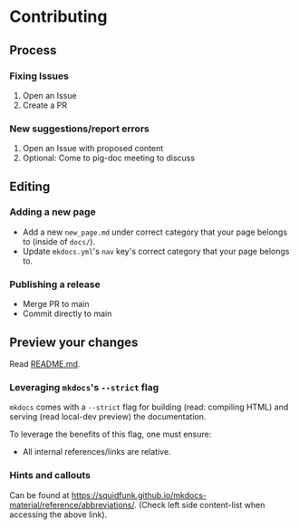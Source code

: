 # Contributing

## Process
### Fixing Issues
1. Open an Issue
2. Create a PR

### New suggestions/report errors
1. Open an Issue with proposed content
2. Optional: Come to pig-doc meeting to discuss

## Editing

### Adding a new page
- Add a new `new_page.md` under correct category that your page belongs to (inside of `docs/`).
- Update `mkdocs.yml`'s `nav` key's correct category that your page belongs to.

### Publishing a release
- Merge PR to main
- Commit directly to main

## Preview your changes
Read [README.md](./README.md).

### Leveraging `mkdocs`'s `--strict` flag
`mkdocs` comes with a `--strict` flag for building (read: compiling HTML) and serving (read local-dev preview) the documentation.

To leverage the benefits of this flag, one must ensure:
- All internal references/links are relative.

### Hints and callouts
Can be found at https://squidfunk.github.io/mkdocs-material/reference/abbreviations/.
(Check left side content-list when accessing the above link).
